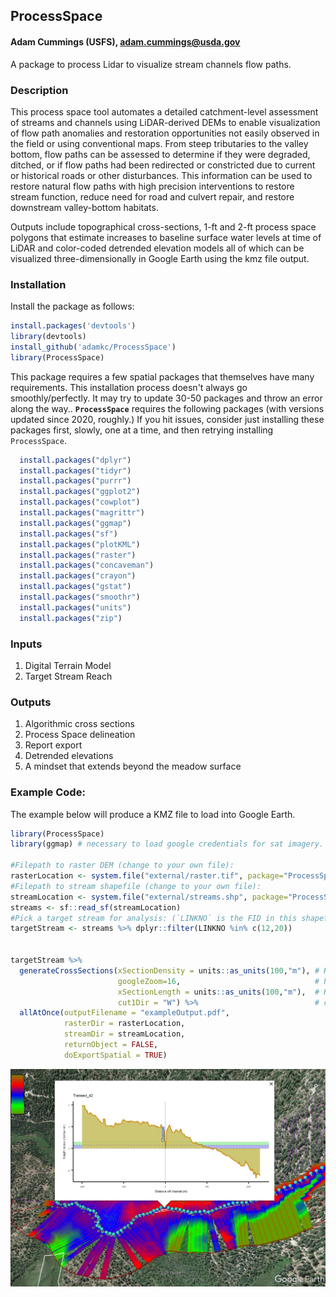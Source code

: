 ## ProcessSpace

#### Adam Cummings (USFS), <adam.cummings@usda.gov>

A package to process Lidar to visualize stream channels flow paths.

### Description

This process space tool automates a detailed catchment-level assessment of
streams and channels using LiDAR-derived DEMs to enable visualization of flow
path anomalies and restoration opportunities not easily observed in the field or
using conventional maps. From steep tributaries to the valley bottom, flow paths
can be assessed to determine if they were degraded, ditched, or if flow paths
had been redirected or constricted due to current or historical roads or other
disturbances. This information can be used to restore natural flow paths with
high precision interventions to restore stream function, reduce need for road
and culvert repair, and restore downstream valley-bottom habitats.

Outputs include topographical cross-sections, 1-ft and 2-ft process space
polygons that estimate increases to baseline surface water levels at time of
LiDAR and color-coded detrended elevation models all of which can be visualized
three-dimensionally in Google Earth using the kmz file output.


### Installation

Install the package as follows:

``` r
install.packages('devtools')
library(devtools)
install_github('adamkc/ProcessSpace')
library(ProcessSpace)
```

This package requires a few spatial packages that themselves have many requirements. This installation process doesn't always go smoothly/perfectly. It may try to update 30-50 packages and throw an error along the way..  **`ProcessSpace`** requires the following packages (with versions updated since 2020, roughly.) If you hit issues, consider just installing these packages first, slowly, one at a time, and then retrying installing `ProcessSpace`.

``` r
  install.packages("dplyr")
  install.packages("tidyr")
  install.packages("purrr")
  install.packages("ggplot2")
  install.packages("cowplot")
  install.packages("magrittr")
  install.packages("ggmap")
  install.packages("sf")
  install.packages("plotKML")
  install.packages("raster")
  install.packages("concaveman")
  install.packages("crayon")
  install.packages("gstat")
  install.packages("smoothr")
  install.packages("units")
  install.packages("zip")
```

### Inputs

1. Digital Terrain Model
2. Target Stream Reach

### Outputs

1. Algorithmic cross sections
1. Process Space delineation
1. Report export
1. Detrended elevations
1. A mindset that extends beyond the meadow surface

### Example Code:

The example below will produce a KMZ file to load into Google Earth.

``` r
library(ProcessSpace)
library(ggmap) # necessary to load google credentials for sat imagery. Not required.

#Filepath to raster DEM (change to your own file):
rasterLocation <- system.file("external/raster.tif", package="ProcessSpace") 
#Filepath to stream shapefile (change to your own file):
streamLocation <- system.file("external/streams.shp", package="ProcessSpace") 
streams <- sf::read_sf(streamLocation)
#Pick a target stream for analysis: (`LINKNO` is the FID in this shapefile)
targetStream <- streams %>% dplyr::filter(LINKNO %in% c(12,20))


targetStream %>%
  generateCrossSections(xSectionDensity = units::as_units(100,"m"), # How often cross sections are taken.
                        googleZoom=16,                              # Pick appropiate Google zoom level.
                        xSectionLength = units::as_units(100,"m"),  # How far from channel to extend cross sections.
                        cut1Dir = "W") %>%                          # cut1Dir: cardinal direction of upstream point of targetstream
  allAtOnce(outputFilename = "exampleOutput.pdf",
            rasterDir = rasterLocation,
            streamDir = streamLocation,
            returnObject = FALSE,
            doExportSpatial = TRUE)
```

![Example image from Google Earth](images/ExampleOutput.png)
